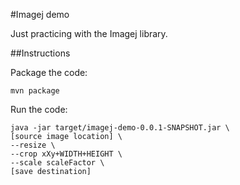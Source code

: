 #Imagej demo

Just practicing with the Imagej library.

##Instructions

Package the code:

    mvn package

Run the code:

    java -jar target/imagej-demo-0.0.1-SNAPSHOT.jar \
    [source image location] \
    --resize \
    --crop xXy+WIDTH+HEIGHT \
    --scale scaleFactor \
    [save destination]
